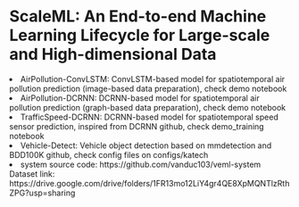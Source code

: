 <meta name="robots" content="noindex">
<h1>ScaleML: An End-to-end Machine Learning Lifecycle for Large-scale and High-dimensional Data</h1>

<li>AirPollution-ConvLSTM: ConvLSTM-based model for spatiotemporal air pollution prediction (image-based data preparation), check demo notebook </li>
<li>AirPollution-DCRNN:    DCRNN-based model for spatiotemporal air pollution prediction (graph-based data preparation), check demo notebook </li>
<li>TrafficSpeed-DCRNN:    DCRNN-based model for spatiotemporal speed sensor prediction, inspired from DCRNN github, check demo_training notebook </li>
<li>Vehicle-Detect:        Vehicle object detection based on mmdetection and BDD100K github, check config files on configs/katech </li>
<li>system source code:    https://github.com/vanduc103/veml-system
<br/>
Dataset link: https://drive.google.com/drive/folders/1FR13mo12LiY4gr4QE8XpMQNTlzRthZPG?usp=sharing
